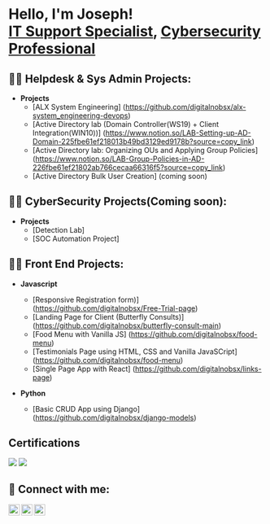 <h1>Hello, I'm Joseph! <br/><a href="https://github.com/digitalnobsx">IT Support Specialist</a>, <a href="https://www.linkedin.com/in/itoro-udounwa/">Cybersecurity Professional</a>

<h2>👨‍💻 Helpdesk & Sys Admin Projects:</h2>

- <b>Projects</b>
  - [ALX System Engineering] (https://github.com/digitalnobsx/alx-system_engineering-devops)
  - [Active Directory lab (Domain Controller(WS19) + Client Integration(WIN10))] (https://www.notion.so/LAB-Setting-up-AD-Domain-225fbe61ef218013b49bd3129ed9178b?source=copy_link)
  - [Active Directory lab: Organizing OUs and Applying Group Policies] (https://www.notion.so/LAB-Group-Policies-in-AD-226fbe61ef21802ab766cecaa66316f5?source=copy_link)
  - [Active Directory Bulk User Creation] (coming soon)
 
<h2>👨‍💻 CyberSecurity Projects(Coming soon):</h2>

- <b>Projects</b>
  - [Detection Lab]
  - [SOC Automation Project]


<h2>👨‍💻 Front End Projects:</h2>

- <b>Javascript</b>
  - [Responsive Registration form)] (https://github.com/digitalnobsx/Free-Trial-page)
  - [Landing Page for Client (Butterfly Consults)] (https://github.com/digitalnobsx/butterfly-consult-main)
  - [Food Menu with Vanilla JS] (https://github.com/digitalnobsx/food-menu)
  - [Testimonials Page using HTML, CSS and Vanilla JavaSCript] (https://github.com/digitalnobsx/food-menu)
  - [Single Page App with React] (https://github.com/digitalnobsx/links-page)

- <b>Python</b>
  - [Basic CRUD App using Django] (https://github.com/digitalnobsx/django-models)

## Certifications

<div>
<a><img (https://www.credly.com/badges/6f19b199-f9d9-4ea7-b2da-cb4c04980398) src="https://img.shields.io/badge/-A%2B-4D4D4D?&style=for-the-badge&logo=CompTIA&logoColor=white"> <a/>
<img src="https://img.shields.io/badge/-Network%2B-007ACC?&style=for-the-badge&logo=CompTIA&logoColor=white" />
</div>

   



<h2> 🤳 Connect with me:</h2>

[<img align="left" alt="JoshMadakor | Twitter" width="22px" src="https://cdn.jsdelivr.net/npm/simple-icons@v3/icons/twitter.svg" />][twitter]
[<img align="left" alt="JoshMadakor | LinkedIn" width="22px" src="https://cdn.jsdelivr.net/npm/simple-icons@v3/icons/linkedin.svg" />][linkedin]
[<img align="left" alt="JoshMadakor | Instagram" width="22px" src="https://cdn.jsdelivr.net/npm/simple-icons@v3/icons/instagram.svg" />][instagram]

[twitter]: https://twitter.com/digitalnobsx
[instagram]: https://www.instagram.com/aity_ml/
[linkedin]: https://linkedin.com/in/itoro-udounwa

<!--
**digitalnobsx/digitalnobsx** is a ✨ _special_ ✨ repository because its `README.md` (this file) appears on your GitHub profile.

Here are some ideas to get you started:

- 🔭 I’m currently working on ...
- 🌱 I’m currently learning ...
- 👯 I’m looking to collaborate on ...
- 🤔 I’m looking for help with ...
- 💬 Ask me about ...
- 📫 How to reach me: ...
- 😄 Pronouns: ...
- ⚡ Fun fact: ...
-->
